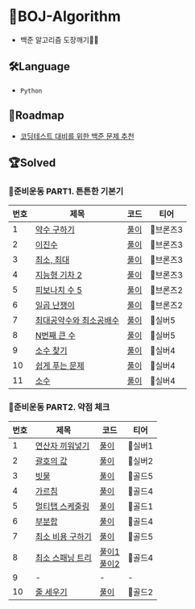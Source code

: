 # 📁BOJ-Algorithm
- 백준 알고리즘 도장깨기👊🏻

## 🛠Language

- `Python`

## 🚕Roadmap
- [코딩테스트 대비를 위한 백준 문제 추천](https://covenant.tistory.com/224?category=727170)

## 🏆Solved

### 📌준비운동 PART1. 튼튼한 기본기
|번호|제목|코드|티어|
|------|---|---|---|
|1|[약수 구하기](https://www.acmicpc.net/problem/2501)|[풀이](https://github.com/eunseo-kim/BOJ-Algorithm/blob/main/%EC%A4%80%EB%B9%84%EC%9A%B4%EB%8F%99%20PART1.%20%ED%8A%BC%ED%8A%BC%ED%95%9C%20%EA%B8%B0%EB%B3%B8%EA%B8%B0/01_%EC%95%BD%EC%88%98%EA%B5%AC%ED%95%98%EA%B8%B0.py)|🥉브론즈3|
|2|[이진수](https://www.acmicpc.net/problem/3460)|[풀이](https://github.com/eunseo-kim/BOJ-Algorithm/blob/main/%EC%A4%80%EB%B9%84%EC%9A%B4%EB%8F%99%20PART1.%20%ED%8A%BC%ED%8A%BC%ED%95%9C%20%EA%B8%B0%EB%B3%B8%EA%B8%B0/02_%EC%9D%B4%EC%A7%84%EC%88%98.py)|🥉브론즈3|
|3|[최소, 최대](https://www.acmicpc.net/problem/10818)|[풀이](https://github.com/eunseo-kim/BOJ-Algorithm/blob/main/%EC%A4%80%EB%B9%84%EC%9A%B4%EB%8F%99%20PART1.%20%ED%8A%BC%ED%8A%BC%ED%95%9C%20%EA%B8%B0%EB%B3%B8%EA%B8%B0/03_%EC%B5%9C%EC%86%8C%2C%20%EC%B5%9C%EB%8C%80.py)|🥉브론즈3|
|4|[지능형 기차 2](https://www.acmicpc.net/problem/2460)|[풀이](https://github.com/eunseo-kim/BOJ-Algorithm/blob/main/%EC%A4%80%EB%B9%84%EC%9A%B4%EB%8F%99%20PART1.%20%ED%8A%BC%ED%8A%BC%ED%95%9C%20%EA%B8%B0%EB%B3%B8%EA%B8%B0/04_%EC%A7%80%EB%8A%A5%ED%98%95%EA%B8%B0%EC%B0%A82.py)|🥉브론즈3|
|5|[피보나치 수 5](https://www.acmicpc.net/problem/10870)|[풀이](https://github.com/eunseo-kim/BOJ-Algorithm/blob/main/%EC%A4%80%EB%B9%84%EC%9A%B4%EB%8F%99%20PART1.%20%ED%8A%BC%ED%8A%BC%ED%95%9C%20%EA%B8%B0%EB%B3%B8%EA%B8%B0/05_%ED%94%BC%EB%B3%B4%EB%82%98%EC%B9%98%EC%88%985.py)|🥉브론즈2|
|6|[일곱 난쟁이](https://www.acmicpc.net/problem/2309)|[풀이](https://github.com/eunseo-kim/BOJ-Algorithm/blob/main/%EC%A4%80%EB%B9%84%EC%9A%B4%EB%8F%99%20PART1.%20%ED%8A%BC%ED%8A%BC%ED%95%9C%20%EA%B8%B0%EB%B3%B8%EA%B8%B0/06_%EC%9D%BC%EA%B3%B1%EB%82%9C%EC%9F%81%EC%9D%B4.py)|🥉브론즈2|
|7|[최대공약수와 최소공배수](https://www.acmicpc.net/problem/2609)|[풀이](https://github.com/eunseo-kim/BOJ-Algorithm/blob/main/%EC%A4%80%EB%B9%84%EC%9A%B4%EB%8F%99%20PART1.%20%ED%8A%BC%ED%8A%BC%ED%95%9C%20%EA%B8%B0%EB%B3%B8%EA%B8%B0/07_%EC%B5%9C%EB%8C%80%EA%B3%B5%EC%95%BD%EC%88%98%EC%99%80%20%EC%B5%9C%EC%86%8C%EA%B3%B5%EB%B0%B0%EC%88%98.py)|🥈실버5|
|8|[N번째 큰 수](https://www.acmicpc.net/problem/2693)|[풀이](https://github.com/eunseo-kim/BOJ-Algorithm/blob/main/%EC%A4%80%EB%B9%84%EC%9A%B4%EB%8F%99%20PART1.%20%ED%8A%BC%ED%8A%BC%ED%95%9C%20%EA%B8%B0%EB%B3%B8%EA%B8%B0/08_N%EB%B2%88%EC%A7%B8%20%ED%81%B0%20%EC%88%98.py)|🥈실버5|
|9|[소수 찾기](https://www.acmicpc.net/problem/1978)|[풀이](https://github.com/eunseo-kim/BOJ-Algorithm/blob/main/%EC%A4%80%EB%B9%84%EC%9A%B4%EB%8F%99%20PART1.%20%ED%8A%BC%ED%8A%BC%ED%95%9C%20%EA%B8%B0%EB%B3%B8%EA%B8%B0/09_%EC%86%8C%EC%88%98%EC%B0%BE%EA%B8%B0.py)|🥈실버4|
|10|[쉽게 푸는 문제](https://www.acmicpc.net/problem/1292)|[풀이](https://github.com/eunseo-kim/BOJ-Algorithm/blob/main/%EC%A4%80%EB%B9%84%EC%9A%B4%EB%8F%99%20PART1.%20%ED%8A%BC%ED%8A%BC%ED%95%9C%20%EA%B8%B0%EB%B3%B8%EA%B8%B0/10_%EC%89%BD%EA%B2%8C%ED%91%B8%EB%8A%94%EB%AC%B8%EC%A0%9C.py)|🥈실버4|
|11|[소수](https://www.acmicpc.net/problem/2581)|[풀이](https://github.com/eunseo-kim/BOJ-Algorithm/blob/main/%EC%A4%80%EB%B9%84%EC%9A%B4%EB%8F%99%20PART1.%20%ED%8A%BC%ED%8A%BC%ED%95%9C%20%EA%B8%B0%EB%B3%B8%EA%B8%B0/10_%EC%89%BD%EA%B2%8C%ED%91%B8%EB%8A%94%EB%AC%B8%EC%A0%9C.py)|🥈실버4|

### 📌준비운동 PART2. 약점 체크
|번호|제목|코드|티어|
|------|---|---|---|
|1|[연산자 끼워넣기](https://www.acmicpc.net/problem/14888)|[풀이](https://github.com/eunseo-kim/BOJ-Algorithm/blob/main/%EC%A4%80%EB%B9%84%EC%9A%B4%EB%8F%99%20PART2.%20%EC%95%BD%EC%A0%90%20%EC%B2%B4%ED%81%AC/01_%EC%97%B0%EC%82%B0%EC%9E%90%20%EB%81%BC%EC%9B%8C%EB%84%A3%EA%B8%B0.py)|🥈실버1|
|2|[괄호의 값](https://www.acmicpc.net/problem/2504)|[풀이](https://github.com/eunseo-kim/BOJ-Algorithm/blob/main/%EC%A4%80%EB%B9%84%EC%9A%B4%EB%8F%99%20PART2.%20%EC%95%BD%EC%A0%90%20%EC%B2%B4%ED%81%AC/02_%EA%B4%84%ED%98%B8%EC%9D%98%EA%B0%92.py)|🥈실버2|
|3|[빗물](https://www.acmicpc.net/problem/14719)|[풀이](https://github.com/eunseo-kim/BOJ-Algorithm/blob/main/%EC%A4%80%EB%B9%84%EC%9A%B4%EB%8F%99%20PART2.%20%EC%95%BD%EC%A0%90%20%EC%B2%B4%ED%81%AC/03_%EB%B9%97%EB%AC%BC.py)|🥇골드5|
|4|[가르침](https://www.acmicpc.net/problem/1062)|[풀이](https://github.com/eunseo-kim/BOJ-Algorithm/blob/main/%EC%A4%80%EB%B9%84%EC%9A%B4%EB%8F%99%20PART2.%20%EC%95%BD%EC%A0%90%20%EC%B2%B4%ED%81%AC/04_%EA%B0%80%EB%A5%B4%EC%B9%A8.py)|🥇골드4|
|5|[멀티탭 스케줄링](https://www.acmicpc.net/problem/1700)|[풀이](https://github.com/eunseo-kim/BOJ-Algorithm/blob/main/%EC%A4%80%EB%B9%84%EC%9A%B4%EB%8F%99%20PART2.%20%EC%95%BD%EC%A0%90%20%EC%B2%B4%ED%81%AC/05_%EB%A9%80%ED%8B%B0%ED%83%AD%EC%8A%A4%EC%BC%80%EC%A4%84%EB%A7%81.py)|🥇골드1|
|6|[부분합](https://www.acmicpc.net/problem/1806)|[풀이](https://github.com/eunseo-kim/BOJ-Algorithm/blob/main/%EC%A4%80%EB%B9%84%EC%9A%B4%EB%8F%99%20PART2.%20%EC%95%BD%EC%A0%90%20%EC%B2%B4%ED%81%AC/06_%EB%B6%80%EB%B6%84%ED%95%A9.py)|🥇골드4|
|7|[최소 비용 구하기](https://www.acmicpc.net/problem/1916)|[풀이](https://github.com/eunseo-kim/BOJ-Algorithm/blob/main/%EC%A4%80%EB%B9%84%EC%9A%B4%EB%8F%99%20PART2.%20%EC%95%BD%EC%A0%90%20%EC%B2%B4%ED%81%AC/07_%EC%B5%9C%EC%86%8C%EB%B9%84%EC%9A%A9%EA%B5%AC%ED%95%98%EA%B8%B0.py)|🥇골드5|
|8|[최소 스패닝 트리](https://www.acmicpc.net/problem/1197)|[풀이1](https://github.com/eunseo-kim/BOJ-Algorithm/blob/main/%EC%A4%80%EB%B9%84%EC%9A%B4%EB%8F%99%20PART2.%20%EC%95%BD%EC%A0%90%20%EC%B2%B4%ED%81%AC/08_%EC%B5%9C%EC%86%8C%20%EC%8A%A4%ED%8C%A8%EB%8B%9D%20%ED%8A%B8%EB%A6%AC(Kruskal).py)<br>[풀이2](https://github.com/eunseo-kim/BOJ-Algorithm/blob/main/%EC%A4%80%EB%B9%84%EC%9A%B4%EB%8F%99%20PART2.%20%EC%95%BD%EC%A0%90%20%EC%B2%B4%ED%81%AC/08_%EC%B5%9C%EC%86%8C%20%EC%8A%A4%ED%8C%A8%EB%8B%9D%20%ED%8A%B8%EB%A6%AC(Prim).py)|🥇골드4|
|9|-|-|-|
|10|[줄 세우기](https://www.acmicpc.net/problem/2252)|[풀이](https://github.com/eunseo-kim/BOJ-Algorithm/blob/main/%EC%A4%80%EB%B9%84%EC%9A%B4%EB%8F%99%20PART2.%20%EC%95%BD%EC%A0%90%20%EC%B2%B4%ED%81%AC/10_%EC%A4%84%EC%84%B8%EC%9A%B0%EA%B8%B0.py)|🥇골드2|
